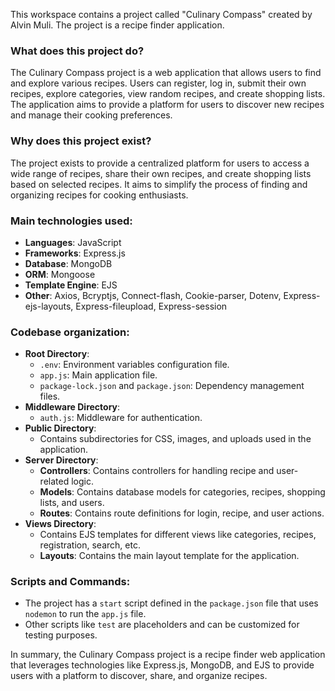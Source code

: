 This workspace contains a project called "Culinary Compass" created by Alvin Muli. The project is a recipe finder application. 

### What does this project do?
The Culinary Compass project is a web application that allows users to find and explore various recipes. Users can register, log in, submit their own recipes, explore categories, view random recipes, and create shopping lists. The application aims to provide a platform for users to discover new recipes and manage their cooking preferences.

### Why does this project exist?
The project exists to provide a centralized platform for users to access a wide range of recipes, share their own recipes, and create shopping lists based on selected recipes. It aims to simplify the process of finding and organizing recipes for cooking enthusiasts.

### Main technologies used:
- **Languages**: JavaScript
- **Frameworks**: Express.js
- **Database**: MongoDB
- **ORM**: Mongoose
- **Template Engine**: EJS
- **Other**: Axios, Bcryptjs, Connect-flash, Cookie-parser, Dotenv, Express-ejs-layouts, Express-fileupload, Express-session

### Codebase organization:
- **Root Directory**:
  - `.env`: Environment variables configuration file.
  - `app.js`: Main application file.
  - `package-lock.json` and `package.json`: Dependency management files.
- **Middleware Directory**:
  - `auth.js`: Middleware for authentication.
- **Public Directory**:
  - Contains subdirectories for CSS, images, and uploads used in the application.
- **Server Directory**:
  - **Controllers**: Contains controllers for handling recipe and user-related logic.
  - **Models**: Contains database models for categories, recipes, shopping lists, and users.
  - **Routes**: Contains route definitions for login, recipe, and user actions.
- **Views Directory**:
  - Contains EJS templates for different views like categories, recipes, registration, search, etc.
  - **Layouts**: Contains the main layout template for the application.

### Scripts and Commands:
- The project has a `start` script defined in the `package.json` file that uses `nodemon` to run the `app.js` file.
- Other scripts like `test` are placeholders and can be customized for testing purposes.

In summary, the Culinary Compass project is a recipe finder web application that leverages technologies like Express.js, MongoDB, and EJS to provide users with a platform to discover, share, and organize recipes.

